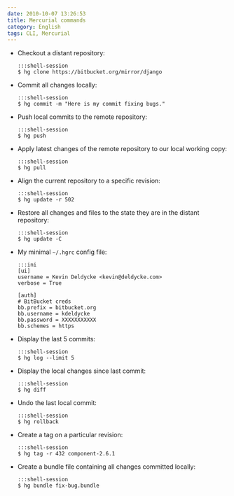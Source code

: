 ```yaml
---
date: 2010-10-07 13:26:53
title: Mercurial commands
category: English
tags: CLI, Mercurial
---
```


  * Checkout a distant repository:

        :::shell-session
        $ hg clone https://bitbucket.org/mirror/django

  * Commit all changes locally:

        :::shell-session
        $ hg commit -m "Here is my commit fixing bugs."

  * Push local commits to the remote repository:

        :::shell-session
        $ hg push

  * Apply latest changes of the remote repository to our local working copy:

        :::shell-session
        $ hg pull

  * Align the current repository to a specific revision:

        :::shell-session
        $ hg update -r 502

  * Restore all changes and files to the state they are in the distant repository:

        :::shell-session
        $ hg update -C

  * My minimal `~/.hgrc` config file:

        :::ini
        [ui]
        username = Kevin Deldycke <kevin@deldycke.com>
        verbose = True

        [auth]
        # BitBucket creds
        bb.prefix = bitbucket.org
        bb.username = kdeldycke
        bb.password = XXXXXXXXXXX
        bb.schemes = https

  * Display the last 5 commits:

        :::shell-session
        $ hg log --limit 5

  * Display the local changes since last commit:

        :::shell-session
        $ hg diff

  * Undo the last local commit:

        :::shell-session
        $ hg rollback

  * Create a tag on a particular revision:

        :::shell-session
        $ hg tag -r 432 component-2.6.1

  * Create a bundle file containing all changes committed locally:

        :::shell-session
        $ hg bundle fix-bug.bundle

